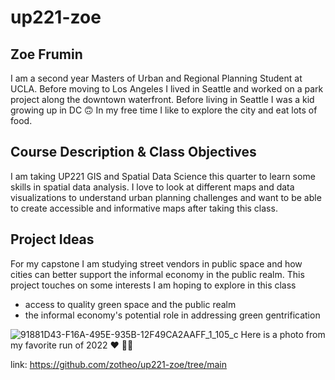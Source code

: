 # up221-zoe
## Zoe Frumin
I am a second year Masters of Urban and Regional Planning Student at UCLA. Before moving to Los Angeles I lived in Seattle and worked on a park project along the downtown waterfront. Before living in Seattle I was a kid growing up in DC 🙃 In my free time I like to explore the city and eat lots of food.

## Course Description & Class Objectives
I am taking UP221 GIS and Spatial Data Science this quarter to learn some skills in spatial data analysis. I love to look at different maps and data visualizations to understand urban planning challenges and want to be able to create accessible and informative maps after taking this class. 

## Project Ideas
For my capstone I am studying street vendors in public space and how cities can better support the informal economy in the public realm. This project touches on some interests I am hoping to explore in this class
- access to quality green space and the public realm
- the informal economy's potential role in addressing green gentrification


![91881D43-F16A-495E-935B-12F49CA2AAFF_1_105_c](https://user-images.githubusercontent.com/122329499/212176019-bfa8f551-8fd1-43a3-b0a8-02d44165e8cc.jpeg)
Here is a photo from my favorite run of 2022 ❤️ 🏃‍♀️

link: https://github.com/zotheo/up221-zoe/tree/main
